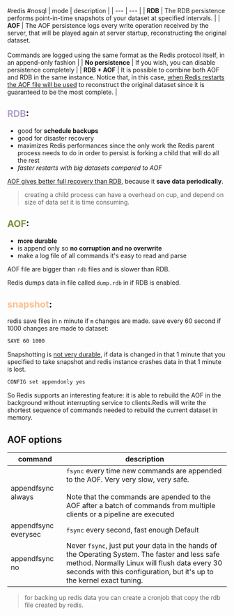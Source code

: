 #redis #nosql 
| mode | description |
| --- | --- |
| **RDB** | The RDB persistence performs point-in-time snapshots of your dataset at specified intervals. |
| **AOF** | The AOF persistence logs every write operation received by the server, that will be played again at server startup, reconstructing the original dataset.<br><br>Commands are logged using the same format as the Redis protocol itself, in an append-only fashion |
| **No persistence** | If you wish, you can disable persistence completely |
| **RDB + AOF** | It is possible to combine both AOF and RDB in the same instance. Notice that, in this case, <u>when Redis restarts the AOF file will be used</u> to reconstruct the original dataset since it is guaranteed to be the most complete. |

## <font color="#b2a2c7">RDB</font>:
- good for **schedule backups**
- good for disaster recovery
- maximizes Redis performances since the only work the Redis parent process needs to do in order to persist is forking a child that will do all the rest
- *faster restarts with big datasets compared to AOF*

<u>AOF gives better full recovery than RDB</u>, because it **save data periodically**.

> creating a child process can have a overhead on cup, and depend on size of data set it is time consuming.

## <font color="#76923c">AOF</font>:
- **more durable**
- is append only so **no corruption and no overwrite**
- make a log file of all commands it's easy to read and parse 

AOF file are bigger than `rdb` files and is slower than RDB.

Redis dumps data in file called `dump.rdb` in if RDB is enabled.

## <font color="#fac08f">snapshot</font>:
redis save files in `n` minute if `m` changes are made.
save every 60 second if 1000 changes are made to dataset:
```bash
SAVE 60 1000
```

Snapshotting is <u>not very durable</u>, if data is changed in that 1 minute that you specified to take snapshot and redis instance crashes data in that 1 minute is lost.

```bash
CONFIG set appendonly yes
```
So Redis supports an interesting feature: it is able to rebuild the AOF in the background without interrupting service to clients.Redis will write the shortest sequence of commands needed to rebuild the current dataset in memory.

## AOF options
| command | description |
| --- | --- |
| appendfsync always | `fsync` every time new commands are appended to the AOF. Very very slow, very safe.<br><br>Note that the commands are apended to the AOF after a batch of commands from multiple clients or a pipeline are executed |
| appendfsync everysec | `fsync` every second, fast enough Default|
| appendfsync no | Never `fsync`, just put your data in the hands of the Operating System. The faster and less safe method. Normally Linux will flush data every 30 seconds with this configuration, but it's up to the kernel exact tuning. |

> for backing up redis data you can create a cronjob that copy the rdb file created by redis.